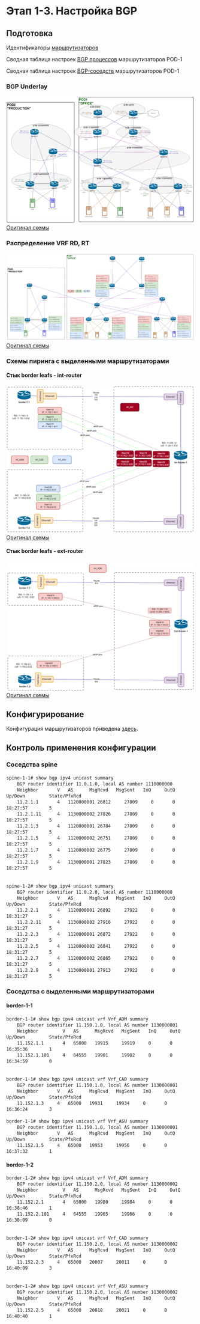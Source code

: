 # Этап 1-3. Настройка BGP

## Подготовка

Идентификаторы [маршрутизаторов](../Common/ids.md)

Сводная таблица настроек [BGP процессов](bgp-rtr-conf.md) маршрутизаторов POD-1

Сводная таблица настроек [BGP-соседств](bgp-peers-cfg.md) маршрутизаторов POD-1

### BGP Underlay
![alt text](../../images/common/dc-underlay.png)
[Оригинал схемы](../../schemes/BGP_underlay.drawio)

### Распределение VRF RD, RT
![alt text](../../images/common/vrf-rd-rt.png)
[Оригинал схемы](../../schemes/VRF_RD-RT.drawio)


### Схемы пиринга с выделенными маршрутизаторами
#### Стык border leafs - int-router
![alt text](../../images/POD-01/int-router.png)
[Оригинал схемы](../../schemes/Borders--Int-router.drawio)

#### Стык border leafs - ext-router
![alt text](../../images/POD-01/ext-router.png)
[Оригинал схемы](../../schemes/Borders--Ext-router.drawio)

## Конфигурирование
Конфигурация маршрутизаторов приведена [здесь](../../configs/stage03_BGP/POD-01/).

## Контроль применения конфигурации
### Соседства spine
    spine-1-1# show bgp ipv4 unicast summary
        BGP router identifier 11.0.1.0, local AS number 1110000000
        Neighbor       V   AS      MsgRcvd   MsgSent   InQ     OutQ    Up/Down         State/PfxRcd
        11.2.1.1       4   1120000001 26812     27809     0       0       18:27:57        5
        11.2.1.11      4   1130000002 27826     27809     0       0       18:27:57        5
        11.2.1.3       4   1120000001 26784     27809     0       0       18:27:57        5
        11.2.1.5       4   1120000002 26751     27809     0       0       18:27:57        5
        11.2.1.7       4   1120000002 26775     27809     0       0       18:27:57        5
        11.2.1.9       4   1130000001 27823     27809     0       0       18:27:57        5


    spine-1-2# show bgp ipv4 unicast summary
        BGP router identifier 11.0.2.0, local AS number 1110000000
        Neighbor       V   AS      MsgRcvd   MsgSent   InQ     OutQ    Up/Down         State/PfxRcd
        11.2.2.1       4   1120000001 26892     27922     0       0       18:31:27        5
        11.2.2.11      4   1130000002 27916     27922     0       0       18:31:27        5
        11.2.2.3       4   1120000001 26872     27922     0       0       18:31:27        5
        11.2.2.5       4   1120000002 26841     27922     0       0       18:31:27        5
        11.2.2.7       4   1120000002 26865     27922     0       0       18:31:27        5
        11.2.2.9       4   1130000001 27913     27922     0       0       18:31:27        5

### Соседства c выделенными маршрутизаторами
#### border-1-1
    border-1-1# show bgp ipv4 unicast vrf Vrf_ADM summary
        BGP router identifier 11.150.1.0, local AS number 1130000001
        Neighbor         V   AS      MsgRcvd   MsgSent   InQ     OutQ    Up/Down         State/PfxRcd
        11.152.1.1       4   65000   19915     19919     0       0       16:35:36        1
        11.152.1.101     4   64555   19901     19902     0       0       16:34:59        0


    border-1-1# show bgp ipv4 unicast vrf Vrf_CAD summary
        BGP router identifier 11.150.1.0, local AS number 1130000001
        Neighbor       V   AS      MsgRcvd   MsgSent   InQ     OutQ    Up/Down         State/PfxRcd
        11.152.1.3     4   65000   19931     19934     0       0       16:36:24        3

    border-1-1# show bgp ipv4 unicast vrf Vrf_ASU summary
        BGP router identifier 11.150.1.0, local AS number 1130000001
        Neighbor       V   AS      MsgRcvd   MsgSent   InQ     OutQ    Up/Down         State/PfxRcd
        11.152.1.5     4   65000   19953     19956     0       0       16:37:32        1

#### border-1-2
    border-1-2# show bgp ipv4 unicast vrf Vrf_ADM summary
        BGP router identifier 11.150.2.0, local AS number 1130000002
        Neighbor         V   AS      MsgRcvd   MsgSent   InQ     OutQ    Up/Down         State/PfxRcd
        11.152.2.1       4   65000   19980     19984     0       0       16:38:46        1
        11.152.2.101     4   64555   19965     19966     0       0       16:38:09        0


    border-1-2# show bgp ipv4 unicast vrf Vrf_CAD summary
        BGP router identifier 11.150.2.0, local AS number 1130000002
        Neighbor       V   AS      MsgRcvd   MsgSent   InQ     OutQ    Up/Down         State/PfxRcd
        11.152.2.3     4   65000   20007     20011     0       0       16:40:09        3


    border-1-2# show bgp ipv4 unicast vrf Vrf_ASU summary
        BGP router identifier 11.150.2.0, local AS number 1130000002
        Neighbor       V   AS      MsgRcvd   MsgSent   InQ     OutQ    Up/Down         State/PfxRcd
        11.152.2.5     4   65000   20018     20021     0       0       16:40:40        1

